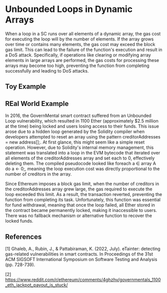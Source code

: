 # Unbounded Loops in Dynamic Arrays
When a loop in a SC runs over all elements of a dynamic array, the gas cost for executing the loop will by the number of elements. If the array grows over time or contains many elements, the gas cost may exceed the block gas limit. This can lead to the failure of the function's execution and result in a DoS attack. Specifically, if operations like clearing or modifying array elements in large arrays are performed, the gas costs for processing these arrays may become too high, preventing the function from completing successfully and leading to DoS attacks.

## Toy Example


## REal World Example
In 2016, the GovernMental smart contract suffered from an Unbounded Loop vulnerability, which resulted in 1100 Ether (approximately $2.5 million at the time) being locked and users losing access to their funds. This issue arose due to a hidden loop generated by the Solidity compiler when developers attempted to reset an array using the pattern creditorAddresses = new address[];. At first glance, this might seem like a simple reset operation. However, due to Solidity's internal memory management, this statement was translated into a loop in the EVM bytecode that iterated over all elements of the creditorAddresses array and set each to 0, effectively deleting them. The compiled pseudocode looked like foreach a ∈ array A do a ← 0;, meaning the loop execution cost was directly proportional to the number of creditors in the array.

Since Ethereum imposes a block gas limit, when the number of creditors in the creditorAddresses array grew large, the gas required to execute the loop exceeded this limit. As a result, the transaction reverted, preventing the function from completing its task. Unfortunately, this function was essential for fund withdrawal, meaning that once the loop failed, all Ether stored in the contract became permanently locked, making it inaccessible to users. There was no fallback mechanism or alternative function to recover the locked funds.


## References
[1] Ghaleb, A., Rubin, J., & Pattabiraman, K. (2022, July). eTainter: detecting gas-related vulnerabilities in smart contracts. In Proceedings of the 31st ACM SIGSOFT International Symposium on Software Testing and Analysis (pp. 728-739).

[2] https://www.reddit.com/r/ethereum/comments/4ghzhv/governmentals_1100_eth_jackpot_payout_is_stuck/
